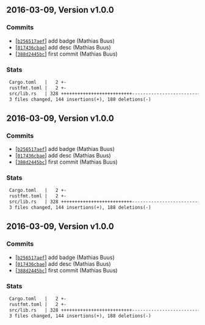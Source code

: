 ## 2016-03-09, Version v1.0.0
### Commits
- [[`b256517aef`](https://github.com/mafintosh/flat-tree-rs/commit/b256517aefb4ce2092e2920931d4c78cca6590af)] add badge (Mathias Buus)
- [[`017436cbae`](https://github.com/mafintosh/flat-tree-rs/commit/017436cbaec00ef57b7e8311a5f674fd0cf418e4)] add desc (Mathias Buus)
- [[`388d2445bc`](https://github.com/mafintosh/flat-tree-rs/commit/388d2445bc567148867a79f315aeee3ca492b100)] first commit (Mathias Buus)

### Stats
```diff
 Cargo.toml   |   2 +-
 rustfmt.toml |   2 +-
 src/lib.rs   | 328 ++++++++++++++++++++++++++----------------------------------
 3 files changed, 144 insertions(+), 188 deletions(-)
```


## 2016-03-09, Version v1.0.0
### Commits
- [[`b256517aef`](https://github.com/mafintosh/flat-tree-rs/commit/b256517aefb4ce2092e2920931d4c78cca6590af)] add badge (Mathias Buus)
- [[`017436cbae`](https://github.com/mafintosh/flat-tree-rs/commit/017436cbaec00ef57b7e8311a5f674fd0cf418e4)] add desc (Mathias Buus)
- [[`388d2445bc`](https://github.com/mafintosh/flat-tree-rs/commit/388d2445bc567148867a79f315aeee3ca492b100)] first commit (Mathias Buus)

### Stats
```diff
 Cargo.toml   |   2 +-
 rustfmt.toml |   2 +-
 src/lib.rs   | 328 ++++++++++++++++++++++++++----------------------------------
 3 files changed, 144 insertions(+), 188 deletions(-)
```


## 2016-03-09, Version v1.0.0
### Commits
- [[`b256517aef`](https://github.com/mafintosh/flat-tree-rs/commit/b256517aefb4ce2092e2920931d4c78cca6590af)] add badge (Mathias Buus)
- [[`017436cbae`](https://github.com/mafintosh/flat-tree-rs/commit/017436cbaec00ef57b7e8311a5f674fd0cf418e4)] add desc (Mathias Buus)
- [[`388d2445bc`](https://github.com/mafintosh/flat-tree-rs/commit/388d2445bc567148867a79f315aeee3ca492b100)] first commit (Mathias Buus)

### Stats
```diff
 Cargo.toml   |   2 +-
 rustfmt.toml |   2 +-
 src/lib.rs   | 328 ++++++++++++++++++++++++++----------------------------------
 3 files changed, 144 insertions(+), 188 deletions(-)
```


